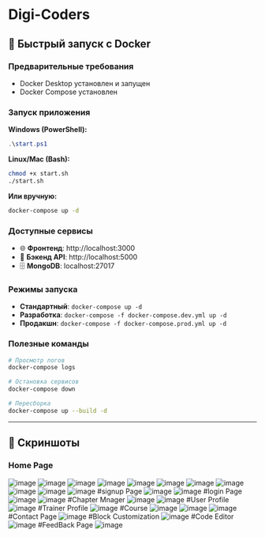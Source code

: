 # Digi-Coders

## 🚀 Быстрый запуск с Docker

### Предварительные требования

- Docker Desktop установлен и запущен
- Docker Compose установлен

### Запуск приложения

**Windows (PowerShell):**

```powershell
.\start.ps1
```

**Linux/Mac (Bash):**

```bash
chmod +x start.sh
./start.sh
```

**Или вручную:**

```bash
docker-compose up -d
```

### Доступные сервисы

- 🌐 **Фронтенд**: http://localhost:3000
- 🔧 **Бэкенд API**: http://localhost:5000
- 🗄️ **MongoDB**: localhost:27017

### Режимы запуска

- **Стандартный**: `docker-compose up -d`
- **Разработка**: `docker-compose -f docker-compose.dev.yml up -d`
- **Продакшн**: `docker-compose -f docker-compose.prod.yml up -d`

### Полезные команды

```bash
# Просмотр логов
docker-compose logs

# Остановка сервисов
docker-compose down

# Пересборка
docker-compose up --build -d
```

---

## 📸 Скриншоты

### Home Page

![image](https://github.com/mohitgithub1504/Digi-Coders/assets/78802843/343f2547-1ddf-4e0a-bcc1-19e78baa3bd9)
![image](https://github.com/mohitgithub1504/Digi-Coders/assets/78802843/3619dc14-eeae-479e-a7a1-e444420f0a8d)
![image](https://github.com/mohitgithub1504/Digi-Coders/assets/78802843/7d0a09de-0e11-42d8-9b18-3cb6f756b932)
![image](https://github.com/mohitgithub1504/Digi-Coders/assets/78802843/e9c1082d-fb2d-40d0-9442-923cc417eaa2)
![image](https://github.com/mohitgithub1504/Digi-Coders/assets/78802843/f5ee167f-1717-4e4d-a019-c282ffba07ff)
![image](https://github.com/mohitgithub1504/Digi-Coders/assets/78802843/9dcb4e0c-5640-4540-9761-38fd3018c780)
![image](https://github.com/mohitgithub1504/Digi-Coders/assets/78802843/d4870031-d222-4684-88c0-7fd9d52c161d)
![image](https://github.com/mohitgithub1504/Digi-Coders/assets/78802843/57354b54-8f0f-427f-8f09-18e3f61622c2)
![image](https://github.com/mohitgithub1504/Digi-Coders/assets/78802843/51e2bd8d-4934-406a-8308-25052c43be9c)
![image](https://github.com/mohitgithub1504/Digi-Coders/assets/78802843/76990e74-72aa-47a2-a49a-726398e424ab)
![image](https://github.com/mohitgithub1504/Digi-Coders/assets/78802843/316541bf-31f2-41ca-a2c0-71756ba0f9fe)
#signup Page
![image](https://github.com/mohitgithub1504/Digi-Coders/assets/78802843/b7d13a1e-b232-4c26-9b27-f21c2ddccbe7)
![image](https://github.com/mohitgithub1504/Digi-Coders/assets/78802843/a48ac6d7-9755-404f-b8f8-6d66a3f34b8f)
#login Page
![image](https://github.com/mohitgithub1504/Digi-Coders/assets/78802843/2b02f5e4-6bd5-4462-988c-dc334c6f035f)
![image](https://github.com/mohitgithub1504/Digi-Coders/assets/78802843/69da567e-f3f3-4bb2-8e6d-f0230fe122f6)
#Chapter Mnager
![image](https://github.com/mohitgithub1504/Digi-Coders/assets/78802843/576f434c-2c11-4557-bfc3-aac168709256)
![image](https://github.com/mohitgithub1504/Digi-Coders/assets/78802843/28ecb0b8-637c-4c36-8573-13db7d4ae249)
#User Profile
![image](https://github.com/mohitgithub1504/Digi-Coders/assets/78802843/527134ec-2011-46e3-b3fb-6f8469911179)
#Trainer Profile
![image](https://github.com/mohitgithub1504/Digi-Coders/assets/78802843/cbb2d049-a23c-4a6a-b770-84e03395f0b7)
#Course
![image](https://github.com/mohitgithub1504/Digi-Coders/assets/78802843/d97d5fd8-bf4c-4861-8700-65ccdee3500f)
![image](https://github.com/mohitgithub1504/Digi-Coders/assets/78802843/f8d5b329-42eb-4b0d-96a5-a838704176b1)
![image](https://github.com/mohitgithub1504/Digi-Coders/assets/78802843/d1faa7c7-b909-4ef0-adb7-bcf353f4d451)
#Contact Page
![image](https://github.com/mohitgithub1504/Digi-Coders/assets/78802843/9b51d2a7-8f1b-409b-886b-efa8ec4b85c5)
#Block Customization
![image](https://github.com/mohitgithub1504/Digi-Coders/assets/78802843/7374530f-4734-45ac-ac00-7888356b4bfa)
#Code Editor
![image](https://github.com/mohitgithub1504/Digi-Coders/assets/78802843/9e17776c-6f74-4caf-b9b4-bbc071e1cf60)
#FeedBack Page
![image](https://github.com/mohitgithub1504/Digi-Coders/assets/78802843/ebabe679-a474-456a-b9e7-0d416420c3d0)
